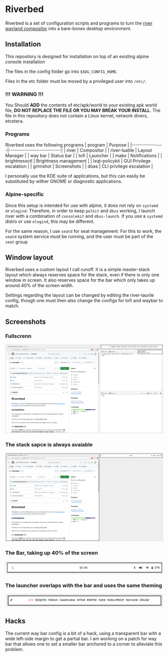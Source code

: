 # Riverbed

Riverbed is a set of configuration scripts and programs to turn the [river wayland compositor](https://codeberg.org/river/) into a bare-bones desktop environment.

## Installation

This repository is designed for installation on top of an existing alpine console installation

The files in the config folder go into `$XDG_CONFIG_HOME`.

Files in the etc folder must be moved by a privileged user into `/etc/`.

### !!! WARNING !!!
You Should **ADD** the contents of etc/apk/world to your existing apk world file,
**DO NOT REPLACE THE FILE OR YOU MAY BREAK YOUR INSTALL**.
The file in this repository does not contain a Linux kernel, network divers, etcetera.

### Programs

Riverbed uses the following programs
| program | Purpose |
|----------------|--------------------------|
| river | Compositor |
| river-luatile | Layout Manager |
| way bar | Status bar |
| tofi | Launcher |
| mako | Notifications |
| brightnessctl | Brightness management |
| lxqt-policykit | GUI Privilege escalation |
| grimshot | Screenshots |
| doas | CLI privilege escalation |

I personally use the KDE suite of applications, but this can easily be substituted by wither GNOME or diagnostic applications.

### Alpine-specific

Since this setup is intended for use with alpine, it does not rely on `systemd` or `elogind`. Therefore, in order to keep `polkit` and `dbus` working, I launch river with a combination of `consolekit` and `dbus-launch`. If you use a `systemd` distro or use `elogind`, this may be different.

For the same reason, I use `seatd` for seat management. For this to work, the `seatd` system service must be running, and the user must be part of the `seat` group

## Window layout

Riverbed uses a custom layout I call runoff. It is a simple master-stack layout which always reserves space for the stack, even if there is only one window in screen. It also reserves space for the bar which only takes up around 40% of the screen width.

Settings regarding the layout can be changed by editing the river-laurile config, though one must then also change the configs for tofi and waybar to match.

## Screenshots
### Fullscrenn
![full](screenshots/full.png)

### The stack sapce is always avaiable
![runoff](screenshots/runoff.png)

### The Bar, taking up 40% of the screen
![bar](screenshots/bar.png)

### The launcher overlaps with the bar and uses the same theming
![launcher](screenshots/launcher.png)

## Hacks

The current way bar config is a bit of a hack, using a transparent bar with a wide left-side margin to get a partial bar.
I am working on a patch for way bar that allows one to set a smaller bar anchored to a corner to alleviate this problem.
